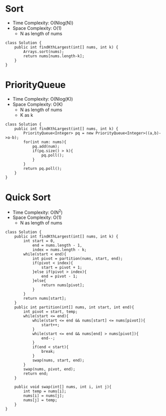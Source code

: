 # Sort
* Time Complexity: O(Nlog(N))
* Space Complexity: O(1)
	* N as length of nums
```
class Solution {
    public int findKthLargest(int[] nums, int k) {
        Arrays.sort(nums);
        return nums[nums.length-k];
    }
}
```
# PriorityQueue
* Time Complexity: O(Nlog(K))
* Space Complexity: O(K)
	* N as length of nums
	* K as k
```
class Solution {
    public int findKthLargest(int[] nums, int k) {
        PriorityQueue<Integer> pq = new PriorityQueue<Integer>((a,b)->a-b);
        for(int num: nums){
            pq.add(num);
            if(pq.size() > k){
                pq.poll();
            }
        }
        return pq.poll();
    }
}
```
# Quick Sort
* Time Complexity: O(N<sup>2</sup>)
* Space Complexity: O(1)
	* N as length of nums
```
class Solution {
    public int findKthLargest(int[] nums, int k) {
        int start = 0,
            end = nums.length - 1,
            index = nums.length - k;
        while(start < end){
            int pivot = partition(nums, start, end);
            if(pivot < index){
                start = pivot + 1;
            }else if(pivot > index){
                end = pivot - 1;
            }else{
                return nums[pivot];
            }
        }
        return nums[start];
    }
    public int partition(int[] nums, int start, int end){
        int pivot = start, temp;
        while(start <= end){
            while(start <= end && nums[start] <= nums[pivot]){
                start++;
            }
            while(start <= end && nums[end] > nums[pivot]){
                end--;
            }
            if(end < start){
                break;
            }
            swap(nums, start, end);
        }
        swap(nums, pivot, end);
        return end;
    }
    
    public void swap(int[] nums, int i, int j){
        int temp = nums[i];
        nums[i] = nums[j];
        nums[j] = temp;
    }
}
```